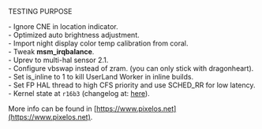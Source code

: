 TESTING PURPOSE  



\- Ignore CNE in location indicator.  
\- Optimized auto brightness adjustment.  
\- Import night display color temp calibration from coral.  
\- Tweak **msm_irqbalance**.  
\- Uprev to multi\-hal sensor 2.1.  
\- Configure vbswap instead of zram. (you can only stick with dragonheart).  
\- Set is_inline to 1 to kill UserLand Worker in inline builds.  
\- Set FP HAL thread to high CFS priority and use SCHED_RR for low latency.  
\- Kernel state at `r16b3` (changelog at: [here](https://github.com/cyberknight777/op7_json/blob/master/changelog_r.md)).  

More info can be found in [https://www.pixelos.net](https://www.pixelos.net).
